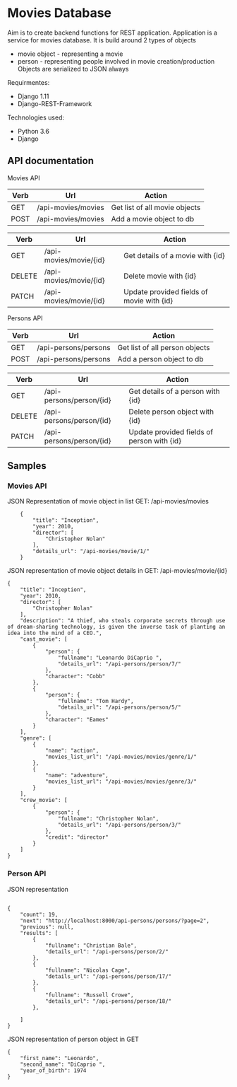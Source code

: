 # Movies Database

Aim is to create backend functions for REST application. Application is a service for movies database. It is build around 2 types of objects
* movie object - representing a movie
* person - representing people involved in movie creation/production
Objects are serialized to JSON always

Requirmentes:
* Django 1.11
* Django-REST-Framework

Technologies used:
* Python 3.6
* Django

## API documentation

Movies API

|Verb    | Url                    | Action                                   |
|--------|------------------------|------------------------------------------|
|GET     | /api-movies/movies     | Get list of all movie objects            |
|POST    | /api-movies/movies     | Add a movie object to db                 |

|Verb    | Url                    | Action                                   |
|--------|------------------------|------------------------------------------|
|GET     | /api-movies/movie/{id} | Get details of a movie with {id}         |
|DELETE  | /api-movies/movie/{id} | Delete movie with {id}                   |
|PATCH   | /api-movies/movie/{id} | Update provided fields of movie with {id}|


Persons API

|Verb    | Url                      | Action                                    |
|--------|--------------------------|-------------------------------------------|
|GET     | /api-persons/persons     | Get list of all person objects            |
|POST    | /api-persons/persons     | Add a person  object to db                |

|Verb    | Url                      | Action                                    |
|--------|--------------------------|-------------------------------------------|
|GET     | /api-persons/person/{id} | Get details of a person with {id}         |
|DELETE  | /api-persons/person/{id} | Delete person object with {id}            |
|PATCH   | /api-persons/person/{id} | Update provided fields of person with {id}|


## Samples

### Movies API

JSON Representation of movie object in list GET: /api-movies/movies
```
    {
        "title": "Inception",
        "year": 2010,
        "director": [
            "Christopher Nolan"
        ],
        "details_url": "/api-movies/movie/1/"
    }
```

JSON representation of movie object details in GET: /api-movies/movie/{id}
```
{
    "title": "Inception",
    "year": 2010,
    "director": [
        "Christopher Nolan"
    ],
    "description": "A thief, who steals corporate secrets through use of dream-sharing technology, is given the inverse task of planting an idea into the mind of a CEO.",
    "cast_movie": [
        {
            "person": {
                "fullname": "Leonardo DiCaprio ",
                "details_url": "/api-persons/person/7/"
            },
            "character": "Cobb"
        },
        {
            "person": {
                "fullname": "Tom Hardy",
                "details_url": "/api-persons/person/5/"
            },
            "character": "Eames"
        }
    ],
    "genre": [
        {
            "name": "action",
            "movies_list_url": "/api-movies/movies/genre/1/"
        },
        {
            "name": "adventure",
            "movies_list_url": "/api-movies/movies/genre/3/"
        }
    ],
    "crew_movie": [
        {
            "person": {
                "fullname": "Christopher Nolan",
                "details_url": "/api-persons/person/3/"
            },
            "credit": "director"
        }
    ]
}
```

### Person API


JSON representation
```

{
    "count": 19,
    "next": "http://localhost:8000/api-persons/persons/?page=2",
    "previous": null,
    "results": [
        {
            "fullname": "Christian Bale",
            "details_url": "/api-persons/person/2/"
        },
        {
            "fullname": "Nicolas Cage",
            "details_url": "/api-persons/person/17/"
        },
        {
            "fullname": "Russell Crowe",
            "details_url": "/api-persons/person/18/"
        },

    ]
}
```

JSON representation of person object in GET
```
{
    "first_name": "Leonardo",
    "second_name": "DiCaprio ",
    "year_of_birth": 1974
}
```